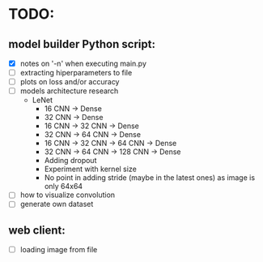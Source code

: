 # TODO:
## model builder Python script:
- [X] notes on '-n' when executing main.py
- [ ] extracting hiperparameters to file
- [ ] plots on loss and/or accuracy 
- [ ] models architecture research
    - LeNet
        - 16 CNN -> Dense
        - 32 CNN -> Dense
        - 16 CNN -> 32 CNN -> Dense
        - 32 CNN -> 64 CNN -> Dense
        - 16 CNN -> 32 CNN -> 64 CNN -> Dense
        - 32 CNN -> 64 CNN -> 128 CNN -> Dense
        - Adding dropout
        - Experiment with kernel size
        - No point in adding stride (maybe in the latest ones) as image is only 64x64
- [ ] how to visualize convolution
- [ ] generate own dataset

## web client:
- [ ] loading image from file